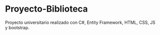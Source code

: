 # Proyecto-Biblioteca

Proyecto universitario realizado con C#, Entity Framework, HTML, CSS, JS y bootstrap. 
